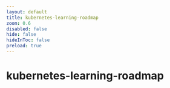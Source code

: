 ```yaml
---
layout: default 
title: kubernetes-learning-roadmap  
zoom: 0.6   
disabled: false 
hide: false 
hideInToc: false    
preload: true   
---
```



# kubernetes-learning-roadmap   
